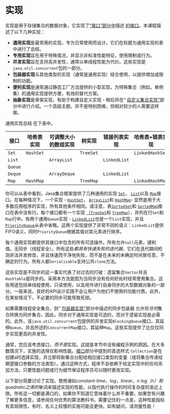 # 实现

实现是用于存储集合的数据对象，它实现了[“接口”部分中](../interfaces/index.html)描述 [的接口](../interfaces/index.html)。本课程描述了以下几种实现：

- **通用实现**是最常用的实现，专为日常使用而设计。它们在标题为通用实现的表中进行了总结。
- **专用实现**旨在用于特殊情况，并显示非标准性能特征，使用限制或行为。
- **并发实现**旨在支持高并发性，通常以单线程性能为代价。这些实现是`java.util.concurrent`包的一部分。
- **包装器实现**与其他类型的实现（通常是通用实现）结合使用，以提供增加或限制的功能。
- **便利实现**是通常通过静态工厂方法提供的小型实现，为特殊集合（例如，单例集）的通用实现提供方便，有效的替代方案。
- **抽象实现**是骨架实现，有助于构建自定义实现 - 稍后将在“ [自定义集合实现”](../custom-implementations/index.html)部分中进行介绍。一个高级主题，并不是特别困难，但相对较少的人需要这样做。

通用实现总结 在下表中。

| 接口    | 哈希表实现 | 可调整大小的数组实现 | 树实现    | 链接列表实现 | 哈希表+链表实现 |
| ------- | ---------- | -------------------- | --------- | ------------ | --------------- |
| `Set`   | `HashSet`  |                      | `TreeSet` |              | `LinkedHashSet` |
| `List`  |            | `ArrayList`          |           | `LinkedList` |                 |
| `Queue` |            |                      |           |              |                 |
| `Deque` |            | `ArrayDeque`         |           | `LinkedList` |                 |
| `Map`   | `HashMap`  |                      | `TreeMap` |              | `LinkedHashMap` |

你可以从表中看到，Java集合框架提供了几种通用的实现 [`Set`](https://docs.oracle.com/javase/8/docs/api/java/util/Set.html)， [`List`](https://docs.oracle.com/javase/8/docs/api/java/util/List.html)以及 [`Map`](https://docs.oracle.com/javase/8/docs/api/java/util/Map.html)接口。在每种情况下，一个实现 - [`HashSet`](https://docs.oracle.com/javase/8/docs/api/java/util/HashSet.html)， [`ArrayList`](https://docs.oracle.com/javase/8/docs/api/java/util/ArrayList.html)和 [`HashMap`](https://docs.oracle.com/javase/8/docs/api/java/util/HashMap.html)- 显然是用于大多数应用程序的实现，所有其他条件相同。请注意，表[`SortedSet`](https://docs.oracle.com/javase/8/docs/api/java/util/SortedSet.html)和 [`SortedMap`](https://docs.oracle.com/javase/8/docs/api/java/util/SortedMap.html)接口在表中没有行。每个接口都有一个实现 [（`TreeSet`](https://docs.oracle.com/javase/8/docs/api/java/util/TreeSet.html)和 [`TreeMap`](https://docs.oracle.com/javase/8/docs/api/java/util/TreeMap.html)），并列在行`Set`和`Map`行中。有两个通用`Queue`实现 - [`LinkedList`](https://docs.oracle.com/javase/8/docs/api/java/util/LinkedList.html)也是一个`List`实现，并且 [`PriorityQueue`](https://docs.oracle.com/javase/8/docs/api/java/util/PriorityQueue.html)从表中省略。这两个实现提供了非常不同的语义：`LinkedList`提供FIFO语义，同时`PriorityQueue`根据其值对其元素进行排序。

每个通用实现都提供其接口中包含的所有可选操作。所有允许`null`元素，键和值。无同步（线程安全）。所有这些*都具有快速失败的迭代器*，它们在迭代期间检测非法并发修改，并且快速而干净地失败，而不是在未来的未确定时间冒任意，不确定的行为。所有人都`Serializable`支持公共`clone`方法。

这些实现是不同步的这一事实代表了对过去的打破：遗留集合`Vector`并且`Hashtable`是同步的。采用本方法是因为当同步没有任何好处时经常使用集合。这些用途包括单线程使用，只读使用，以及用作进行自身同步的大型数据对象的一部分。一般来说，良好的API设计实践不会让用户为他们不使用的功能付费。此外，在某些情况下，不必要的同步可能导致死锁。

如果需要线程安全集合，则“ [包装器实现”](wrapper.html)部分中描述的同步包装器 允许将*任何*集合转换为同步集合。因此，同步对于通用实现是可选的，而对于遗留实现是必需的。此外，该`java.util.concurrent`包提供的并发实现`BlockingQueue`接口，其延伸`Queue`，并且所述的`ConcurrentMap`接口，其延伸`Map`。这些实现提供了比仅仅同步实现更高的并发性。

通常，您应该考虑接口，*而不是*实现。这就是本节中没有编程示例的原因。在大多数情况下，实施的选择仅影响性能。[接口](../interfaces/index.html)部分中提到的首选样式 `Collection`是在创建a时选择实现，并立即将新集合分配给相应接口类型的变量（或将集合传递给期望接口参数的方法类型）。通过这种方式，程序不会依赖于给定实现中的任何添加方法，只要性能问题或行为细节保证程序员可以随时更改实现。

以下部分简要讨论了实现。使用诸如*constant-time*，*log*，*linear*，*n log（n）*和*quadratic之类的*单词来描述实现的性能，以指代执行操作的时间复杂度的渐近上限。所有这一切都是满口的，如果你不知道它意味着什么并不重要。如果您有兴趣了解更多信息，请参阅任何优秀的算法教科书。需要记住的一点是，这种性能指标有其局限性。有时，名义上较慢的实施可能会更快。如有疑问，请测量性能！